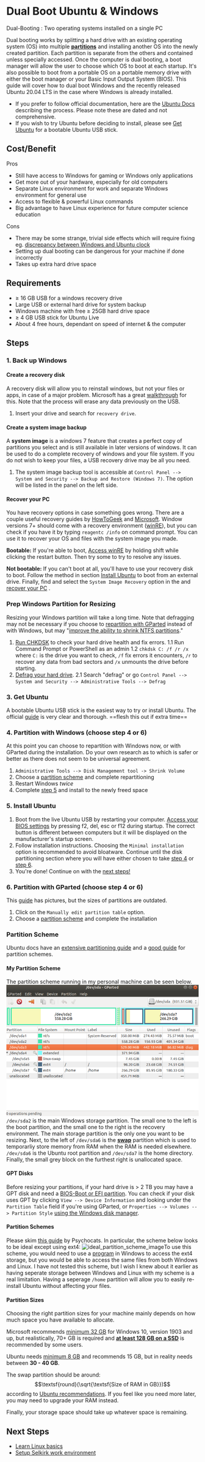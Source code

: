 ﻿# Dual Boot Ubuntu & Windows
Dual-Booting
: Two operating systems installed on a single PC

Dual booting works by splitting a hard drive with an existing operating system (OS) into multiple [**partitions**](https://www.howtogeek.com/184659/beginner-geek-hard-disk-partitions-explained/) and installing another OS into the newly created partition. Each partition is separate from the others and contained unless specially accessed. Once the computer is dual booting, a boot manager will allow the user to choose which OS to boot at each startup. It's also possible to boot from a portable OS on a portable memory drive with either the boot manager or your Basic Input Output System (BIOS). This guide will cover how to dual boot Windows and the recently released Ubuntu 20.04 LTS in the case where Windows is already installed.

* If you prefer to follow official documentation, here are the [Ubuntu Docs](https://help.ubuntu.com/community/WindowsDualBoot) describing the process. Please note these are dated and not comprehensive.
* If you wish to try Ubuntu before deciding to install, please see [Get Ubuntu](#get-ubuntu) for a bootable Ubuntu USB stick.

## Cost/Benefit
Pros
* Still have access to Windows for gaming or Windows only applications
* Get more out of your hardware, especially for old computers
* Separate Linux environment for work and separate Windows environment for general use
* Access to flexible & powerful Linux commands
* Big advantage to have Linux experience for future computer science education

Cons
* There may be some strange, trivial side effects which will require fixing eg. [discrepancy between Windows and Ubuntu clock](https://askubuntu.com/questions/169376/clock-time-is-off-on-dual-boot)
* Setting up dual booting can be dangerous for your machine if done incorrectly
* Takes up extra hard drive space

## Requirements
* $\ge$ 16 GB USB for a windows recovery drive
* Large USB or external hard drive for system backup
* Windows machine with free $\ge$ 25GB hard drive space
* $\ge$ 4 GB USB stick for Ubuntu Live
* About 4 free hours, dependant on speed of internet & the computer

## Steps
### 1. Back up Windows
#### Create a recovery disk
A recovery disk will allow you to reinstall windows, but not your files or apps, in case of a major problem. Microsoft has a great [walkthrough](https://support.microsoft.com/en-us/help/4026852/windows-create-a-recovery-drive) for this. Note that the process will erase any data previously on the USB.
1. Insert your drive and search for `recovery drive`. 

#### Create a system image backup
A **system image** is a windows 7 feature that creates a perfect copy of partitions you select and is still available in later versions of windows. It can be used to do a complete recovery of windows and your file system. If you do not wish to keep your files, a USB recovery drive  may be all you need. 
1. The system image backup tool is accessible at `Control Panel --> System and Security --> Backup and Restore (Windows 7)`. The option will be listed in the panel on the left side. 

#### Recover your PC
You have recovery options in case something goes wrong. There are a couple useful recovery guides by [HowToGeek](https://www.howtogeek.com/239312/how-to-restore-system-image-backups-on-windows-7-8-and-10/)  and [Microsoft](https://support.microsoft.com/en-us/help/12415/windows-10-recovery-options). Window versions 7+ should come with a recovery environment ([winRE](https://docs.microsoft.com/en-us/windows-hardware/manufacture/desktop/windows-recovery-environment--windows-re--technical-reference)), but you can check if you have it by typing `reagentc /info` on command prompt. You can use it to recover your OS and files with the system image you made. 

**Bootable:** If you're able to boot, [Access winRE](https://docs.microsoft.com/en-us/windows-hardware/manufacture/desktop/windows-recovery-environment--windows-re--technical-reference#entry-points-into-winre) by holding shift while clicking the restart button. Then try some [](https://support.microsoft.com/en-us/help/4026030/how-to-use-windows-recovery-environment-winre-to-troubleshoot-common-s) to try to resolve any issues. 

**Not bootable:** If you can't boot at all, you'll have to use your recovery disk to boot. Follow the method in section [Install Ubuntu](#install-ubuntu) to boot from an external drive. Finally, find and select the `System Image Recovery` option in the and [recover your PC](https://docs.microsoft.com/en-us/previous-versions/windows/it-pro/windows-server-2008-R2-and-2008/cc755163(v=ws.11)?redirectedfrom=MSDN) .

### Prep Windows Partition for Resizing
Resizing your Windows partition will take a long time. Note that defragging may not be necessary if you choose to [repartition with GParted](https://help.ubuntu.com/community/HowtoResizeWindowsPartitions#Defragging) instead of with Windows, but may "[improve the ability to shrink NTFS partitions](https://gparted.org/display-doc.php?name=help-manual&lang=C#gparted-advanced-partition-actions)."

1. [Run CHKDSK](https://www.techjunkie.com/fix-hard-drives-chkdsk-windows-10/) to check your hard drive health and fix errors. 
	1.1 Run Command Prompt or PowerShell as an admin
	1.2 `chkdsk C: /f /r /x` where `C:` is the drive you want to check, `/f` fix errors it encounters, `/r` to recover any data from bad sectors and `/x` unmounts the drive before starting.
2. [Defrag your hard drive](https://www.lifewire.com/how-to-defrag-your-computer-3506876).
	2.1 Search "defrag" or go `Control Panel --> System and Security --> Administrative Tools --> Defrag`

### 3. Get Ubuntu
A bootable Ubuntu USB stick is the easiest way to try or install Ubuntu. The official [guide](https://ubuntu.com/tutorials/tutorial-create-a-usb-stick-on-windows#1-overview) is very clear and thorough. ==flesh this out if extra time==

### 4. Partition with Windows (choose step 4 or 6)
At this point you can choose to repartition with Windows now, or with GParted during the installation. Do your own research as to which is safer or better as there does not seem to be universal agreement. 
1. `Administrative Tools --> Disk Management tool -> Shrink Volume`
2. Choose a [partition scheme](#partition-scheme) and complete repartitioning
3. Restart Windows *twice*
4. Complete [step 5](#install-ubuntu) and install to the newly freed space

### 5. Install Ubuntu
1. Boot from the live Ubuntu USB by restarting your computer. [Access your BIOS settings](https://www.howtogeek.com/129815/beginner-geek-how-to-change-the-boot-order-in-your-computers-bios/) by pressing f2, del, esc or f12 during startup. The correct button is different between computers but it will be displayed on the manufacturer's startup screen. 
2. Follow installation instructions. Choosing the `Minimal installation` option is recommended to avoid bloatware. Continue until the disk partitioning section where you will have either chosen to take [step 4](#partition-with-windows-choose-step-4-or-6) or [step 6](#partition-with-gparted-choose-step-4-or-6).
3. You're done! Continue on with the [next steps!](#next-steps)

### 6. Partition with GParted (choose step 4 or 6)
This [guide](https://askubuntu.com/questions/343268/how-to-use-manual-partitioning-during-installation/343370#343370) has pictures, but the sizes of partitions are outdated.
1. Click on the `Manually edit partition table` option. 
2. Choose a [partition scheme](#partition-scheme) and complete the installation

### Partition Scheme
Ubuntu docs have an [extensive partitioning guide](https://help.ubuntu.com/community/HowtoPartition) and a [good guide](https://help.ubuntu.com/community/DiskSpace) for partition schemes.

#### My Partition Scheme
The partition scheme running in my personal machine can be seen below.
![my_partition_scheme_image](gparted_partitions.png)
`/dev/sda2` is the main Windows storage partition. The small one to the left is the boot partition, and the small one to the right is the recovery environment. The main storage partition is the only one you want to be resizing. Next, to the left of `/dev/sda6` is the [**swap**](https://help.ubuntu.com/community/SwapFaq) partition which is used to temporarliy store memory from RAM when the RAM is needed elsewhere. `/dev/sda6` is the Ubuntu root partition and `/dev/sda7` is the home directory. Finally, the small grey block on the furthest right is unallocated space. 

#### GPT Disks
Before resizing your partitions, if your hard drive is > 2 TB you may have a GPT disk and need a [BIOS-Boot or EFI partition](https://help.ubuntu.com/community/DiskSpace#BIOS-Boot_or_EFI_partition_.28required_on_GPT_disks.29). You can check if your disk uses GPT by clicking `View --> Device Information` and looking under the `Partition Table` field if you're using GParted, or `Properties --> Volumes --> Partition Style` [using the Windows disk manager](https://www.howtogeek.com/245610/how-to-check-if-a-disk-uses-gpt-or-mbr-and-how-to-convert-between-the-two/).

#### Partition Schemes
Please skim [this guide](https://www.psychocats.net/ubuntu/partitioning) by Psychocats. In particular, the scheme below looks to be ideal except using ext4:
![ideal_partition_scheme_image](https://www.psychocats.net/ubuntu/images/partitioning5.png)To use this scheme, you would need to use a [program](https://www.howtogeek.com/112888/3-ways-to-access-your-linux-partitions-from-windows/) in Windows to access the ext4 storage, but you would be able to access the same files from both Windows and Linux. I have not tested this scheme, but I wish I knew about it earlier as having seperate storage between Windows and Linux with my scheme is a real limitation. Having a seperage `/home` partition will allow you to easily re-install Ubuntu without affecting your files.

#### Partition Sizes
Choosing the right partition sizes for your machine mainly depends on how much space you have available to allocate. 

Microsoft recommends [minimum 32 GB](https://docs.microsoft.com/en-us/windows-hardware/design/minimum/minimum-hardware-requirements-overview#331-storage-device-size) for Windows 10, version 1903 and up, but realistically, 70+ GB is required and [**at least 128 GB on a SSD**](https://winaero.com/blog/the-real-system-requirements-for-windows-10/) is recommended by some users. 

Ubuntu needs [minimum 8 GB](https://help.ubuntu.com/community/DiskSpace#Root_partition_.28always_required.29) and recommends 15 GB, but in reality needs between **30 - 40 GB**. 

The swap partition should be around:  $$\textsf{round}(\sqrt{\textsf{Size of RAM in GB}})$$ according to [Ubuntu recommendations](https://help.ubuntu.com/community/SwapFaq#How_much_swap_do_I_need.3F). If you feel like you need more later, you may need to upgrade your RAM instead.

Finally, your storage space should take up whatever space is remaining.

## Next Steps
* [Learn Linux basics](linux_basics.md)
* [Setup Selkirk work environment](work_environment.md)
